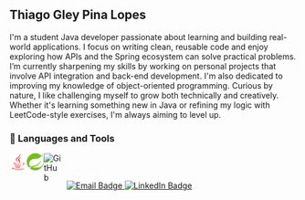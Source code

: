 ##  Thiago Gley Pina Lopes

I'm a student Java developer passionate about learning and building real-world applications. I focus on writing clean, reusable code and enjoy exploring how APIs and the Spring ecosystem can solve practical problems.
I’m currently sharpening my skills by working on personal projects that involve API integration and back-end development. I'm also dedicated to improving my knowledge of object-oriented programming.
Curious by nature, I like challenging myself to grow both technically and creatively. Whether it's learning something new in Java or refining my logic with LeetCode-style exercises, I'm always aiming to level up.

### 🧰 Languages and Tools





<img align="left" alt="Java" height="30" width="30" src="https://raw.githubusercontent.com/devicons/devicon/master/icons/java/java-plain.svg">
<img align="left" alt="Spring" height="30" width="30" src="https://raw.githubusercontent.com/devicons/devicon/master/icons/spring/spring-original.svg">
<img align="left" alt="GitHub" width="30px" style="padding-right:10px;" src="https://cdn.jsdelivr.net/gh/devicons/devicon/icons/github/github-original.svg" />

<br><br> 


</a>
<a href="mailto:thiagogleymkt@gmail.com"> <img src="https://img.shields.io/badge/-Email-D14836?style=for-the-badge&logo=gmail&logoColor=white" alt="Email Badge"/> </a> <a href="https://www.linkedin.com/in/ThiagoGpLopes-45875016a" target="_blank"> <img src="https://img.shields.io/badge/-LinkedIn-%230077B5?style=for-the-badge&logo=linkedin&logoColor=white" alt="LinkedIn Badge"/> </a>
